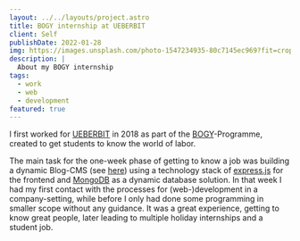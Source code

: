 ```yaml
---
layout: ../../layouts/project.astro
title: BOGY internship at UEBERBIT
client: Self
publishDate: 2022-01-28
img: https://images.unsplash.com/photo-1547234935-80c7145ec969?fit=crop&w=1400&h=700&q=75
description: |
  About my BOGY internship
tags:
  - work
  - web
  - development
featured: true
---
```


I first worked for [UEBERBIT](https://ueberbit.de) in 2018 as part of the [BOGY](https://km-bw.de/,Lde/Startseite/Schule/Berufs_+und+Studienorientierung+_BOGY_)-Programme, created to get students to know the world of labor.

The main task for the one-week phase of getting to know a job was building a dynamic Blog-CMS (see [here](https://github.com/ibveecnk/Blog-UE)) using a technology stack of [express.js](https://expressjs.com/) for the frontend and [MongoDB](https://www.mongodb.com/) as a dynamic database solution.
In that week I had my first contact with the processes for (web-)development in a company-setting, while before I only had done some programming in smaller scope without any guidance. It was a great experience, getting to know great people, later leading to multiple holiday internships and a student job.
